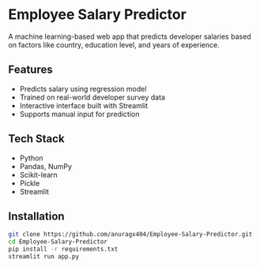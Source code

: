 # Employee Salary Predictor

A machine learning-based web app that predicts developer salaries based on factors like country, education level, and years of experience.

## Features
- Predicts salary using regression model  
- Trained on real-world developer survey data  
- Interactive interface built with Streamlit  
- Supports manual input for prediction  

## Tech Stack
- Python  
- Pandas, NumPy  
- Scikit-learn  
- Pickle  
- Streamlit  

## Installation
```bash
git clone https://github.com/anuragx404/Employee-Salary-Predictor.git
cd Employee-Salary-Predictor
pip install -r requirements.txt
streamlit run app.py
